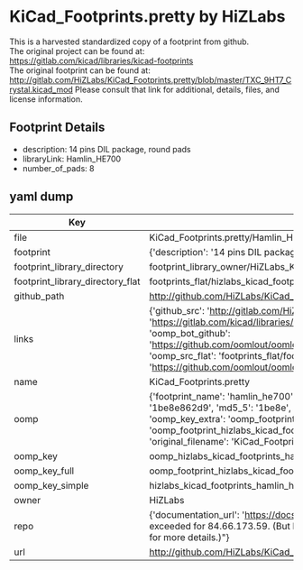 # KiCad_Footprints.pretty by HiZLabs  
This is a harvested standardized copy of a footprint from github.  
The original project can be found at:  
https://gitlab.com/kicad/libraries/kicad-footprints  
The original footprint can be found at:
http://gitlab.com/HiZLabs/KiCad_Footprints.pretty/blob/master/TXC_9HT7_Crystal.kicad_mod
Please consult that link for additional, details, files, and license information.  
## Footprint Details
* description: 14 pins DIL package, round pads  
* libraryLink: Hamlin_HE700  
* number_of_pads: 8  
## yaml dump  
| Key | Value |  
| --- | --- |  
| file | KiCad_Footprints.pretty/Hamlin_HE700.kicad_mod |  
| footprint | {'description': '14 pins DIL package, round pads', 'libraryLink': 'Hamlin_HE700', 'number_of_pads': 8} |  
| footprint_library_directory | footprint_library_owner/HiZLabs_KiCad_Footprints.pretty |  
| footprint_library_directory_flat | footprints_flat/hizlabs_kicad_footprints_hamlin_he700/working |  
| github_path | http://github.com/HiZLabs/KiCad_Footprints.pretty/blob/master/Hamlin_HE700.kicad_mod |  
| links | {'github_src': 'http://gitlab.com/HiZLabs/KiCad_Footprints.pretty/blob/master/TXC_9HT7_Crystal.kicad_mod', 'github_src_repo': 'https://gitlab.com/kicad/libraries/kicad-footprints', 'oomp_bot': 'footprints/hizlabs_kicad_footprints_hamlin_he700/working', 'oomp_bot_github': 'https://github.com/oomlout/oomlout_oomp_footprint_bot/tree/main/footprints/hizlabs_kicad_footprints_hamlin_he700/working', 'oomp_src_flat': 'footprints_flat/footprints_flat/hizlabs_kicad_footprints_hamlin_he700/working', 'oomp_src_flat_github': 'https://github.com/oomlout/oomlout_oomp_footprint_src/tree/main/footprints_flat/hizlabs_kicad_footprints_hamlin_he700/working'} |  
| name | KiCad_Footprints.pretty |  
| oomp | {'footprint_name': 'hamlin_he700', 'library_name': 'kicad_footprints', 'md5': '1be8e862d9253db910cb8fc78d6c3a2c', 'md5_10': '1be8e862d9', 'md5_5': '1be8e', 'md5_6': '1be8e8', 'oomp_key': 'oomp_hizlabs_kicad_footprints_hamlin_he700', 'oomp_key_extra': 'oomp_footprint_hizlabs_kicad_footprints_hamlin_he700', 'oomp_key_full': 'oomp_footprint_hizlabs_kicad_footprints_hamlin_he700_1be8e8', 'oomp_key_simple': 'hizlabs_kicad_footprints_hamlin_he700', 'original_filename': 'KiCad_Footprints.pretty/Hamlin_HE700.kicad_mod', 'owner_name': 'hizlabs'} |  
| oomp_key | oomp_hizlabs_kicad_footprints_hamlin_he700 |  
| oomp_key_full | oomp_footprint_hizlabs_kicad_footprints_hamlin_he700 |  
| oomp_key_simple | hizlabs_kicad_footprints_hamlin_he700 |  
| owner | HiZLabs |  
| repo | {'documentation_url': 'https://docs.github.com/rest/overview/resources-in-the-rest-api#rate-limiting', 'message': "API rate limit exceeded for 84.66.173.59. (But here's the good news: Authenticated requests get a higher rate limit. Check out the documentation for more details.)"} |  
| url | http://github.com/HiZLabs/KiCad_Footprints.pretty |  

